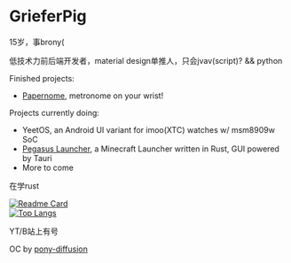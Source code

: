 # GrieferPig

15岁，事brony(

低技术力前后端开发者，material design单推人，只会jvav(script)? && python

Finished projects:
- [Papernome](https://github.com/GrieferPig/Papernome), metronome on your wrist!

Projects currently doing: 
- YeetOS, an Android UI variant for imoo(XTC) watches w/ msm8909w SoC
- [Pegasus Launcher](https://github.com/GrieferPig/Pegasus), a Minecraft Launcher written in Rust, GUI powered by Tauri
- More to come

在学rust

[![Readme Card](https://github-readme-stats-one-bice.vercel.app/api?username=GrieferPig&bg_color=30,e96443,904e95&title_color=fff&text_color=fff&show_icons=true&include_all_commits=true&count_private=true&role=OWNER,ORGANIZATION_MEMBER,COLLABORATOR)](https://github.com/anuraghazra/github-readme-stats)  
[![Top Langs](https://github-readme-stats-one-bice.vercel.app/api/top-langs/?username=GrieferPig&layout=compact&role=OWNER,ORGANIZATION_MEMBER,COLLABORATOR)](https://github.com/anuraghazra/github-readme-stats)

YT/B站上有号

OC by [pony-diffusion](https://huggingface.co/AstraliteHeart/pony-diffusion)

